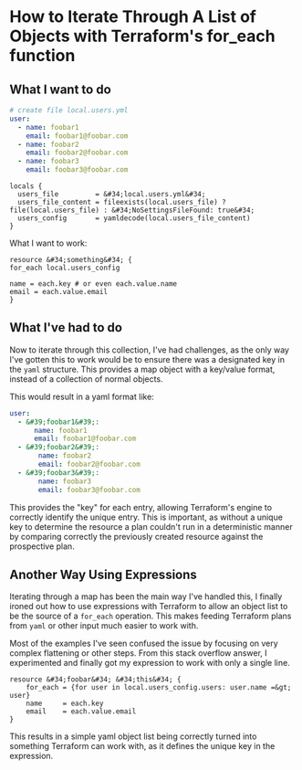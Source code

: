 # How to Iterate Through A List of Objects with Terraform&#39;s for_each function

## What I want to do

```yml
# create file local.users.yml
user:
  - name: foobar1
    email: foobar1@foobar.com
  - name: foobar2
    email: foobar2@foobar.com
  - name: foobar3
    email: foobar3@foobar.com
```

```hcl
locals {
  users_file         = &#34;local.users.yml&#34;
  users_file_content = fileexists(local.users_file) ? file(local.users_file) : &#34;NoSettingsFileFound: true&#34;
  users_config       = yamldecode(local.users_file_content)
}
```

What I want to work:

```hcl
resource &#34;something&#34; {
for_each local.users_config

name = each.key # or even each.value.name
email = each.value.email
}
```

## What I&#39;ve had to do

Now to iterate through this collection, I&#39;ve had challenges, as the only way I&#39;ve gotten this to work would be to ensure there was a designated key in the `yaml` structure.
This provides a map object with a key/value format, instead of a collection of normal objects.

This would result in a yaml format like:

```yml
user:
  - &#39;foobar1&#39;:
      name: foobar1
      email: foobar1@foobar.com
  - &#39;foobar2&#39;:
       name: foobar2
       email: foobar2@foobar.com
  - &#39;foobar3&#39;:
       name: foobar3
       email: foobar3@foobar.com
```

This provides the &#34;key&#34; for each entry, allowing Terraform&#39;s engine to correctly identify the unique entry.
This is important, as without a unique key to determine the resource a plan couldn&#39;t run in a deterministic manner by comparing correctly the previously created resource against the prospective plan.

## Another Way Using Expressions

Iterating through a map has been the main way I&#39;ve handled this, I finally ironed out how to use expressions with Terraform to allow an object list to be the source of a `for_each` operation.
This makes feeding Terraform plans from `yaml` or other input much easier to work with.

Most of the examples I&#39;ve seen confused the issue by focusing on very complex flattening or other steps.
From this stack overflow answer, I experimented and finally got my expression to work with only a single line.

```hcl
resource &#34;foobar&#34; &#34;this&#34; {
    for_each = {for user in local.users_config.users: user.name =&gt; user}
    name     = each.key
    email    = each.value.email
}
```

This results in a simple yaml object list being correctly turned into something Terraform can work with, as it defines the unique key in the expression.


